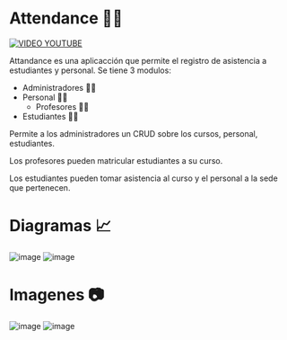# Attendance 👩‍🏫
[![VIDEO YOUTUBE](https://i.imgur.com/f9aKM0P.png)](https://www.youtube.com/watch?v=OEhqt36RHmw "Application Attendance - React, Express, Docker + Postgres
")

Attandance es una aplicacción que permite el registro de asistencia a estudiantes y personal.
Se tiene 3 modulos:
- Administradores 👩‍💼
- Personal 🧑‍💼
  - Profesores 🧑‍🏫
- Estudiantes 🧑‍🎓

Permite a los administradores un CRUD sobre los cursos, personal, estudiantes.

Los profesores pueden matricular estudiantes a su curso.

Los estudiantes pueden tomar asistencia al curso y el personal a la sede que pertenecen.

# Diagramas 📈
![image](https://user-images.githubusercontent.com/62229851/150062573-47cccd43-238a-4eaa-95e9-c63f5896a89c.png)
![image](https://user-images.githubusercontent.com/62229851/150062588-0f4bd946-bde1-46b0-8553-0ab6f02092c1.png)

# Imagenes 📷

![image](https://user-images.githubusercontent.com/62229851/150063601-3325b1fe-f51a-4a89-879d-0f3f6f8f7539.png)
![image](https://user-images.githubusercontent.com/62229851/150063650-b135bb0c-a0ad-41e5-89a3-a29f1c110355.png)


